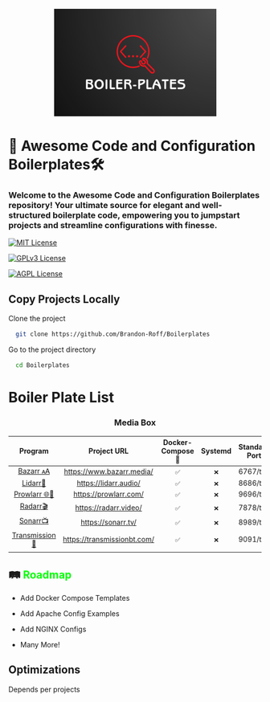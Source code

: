 
<p align="center"> <img src="Images/Header.png" alt="Header Images"></p>



# 🚀 Awesome Code and Configuration Boilerplates🛠️


### Welcome to the Awesome Code and Configuration Boilerplates repository! Your ultimate source for elegant and well-structured boilerplate code, empowering you to jumpstart projects and streamline configurations with finesse.


[![MIT License](https://img.shields.io/badge/License-MIT-green.svg)](https://choosealicense.com/licenses/mit/)

[![GPLv3 License](https://img.shields.io/badge/License-GPL%20v3-yellow.svg)](https://opensource.org/licenses/)

[![AGPL License](https://img.shields.io/badge/license-AGPL-blue.svg)](http://www.gnu.org/licenses/agpl-3.0)


## Copy Projects Locally 

Clone the project 


```bash
  git clone https://github.com/Brandon-Roff/Boilerplates
```

Go to the project directory

```bash
  cd Boilerplates
```



# Boiler Plate List
<center>
<h3> Media Box </h3>
</center>

| Program | Project URL | Docker-Compose 🐳 | Systemd | Standard Port |
| :--: | :--: | :--: | :--: | :--: |
| [Bazarr 🗚](Docker/Media/Bazarr/docker-compose.yml) | https://www.bazarr.media/ | `✅` | `❌` | 6767/tcp |
| [Lidarr🎵](Docker/Media/Lidarr/docker-compose.yml) | https://lidarr.audio/ | `✅` | `❌` | 8686/tcp |
| [Prowlarr 🌐🔗](Docker/Media/Prowlarr/docker-compose.yml) | https://prowlarr.com/ | `✅` | `❌` | 9696/tcp |
| [Radarr🎬](Docker/Media/Radarr/docker-compose.yml) | https://radarr.video/ | `✅` | `❌` | 7878/tcp |
| [Sonarr📺](Docker/Media/Sonarr/docker-compose.yml) | https://sonarr.tv/ | `✅` | `❌` | 8989/tcp |
| [Transmission 🧲](Docker/Media/Transmission/docker-compose.yml) | https://transmissionbt.com/ | `✅` | `❌` | 9091/tcp |
|  |  |  |  |  |




## 🛤️ <span style="color:#00ff00;">Roadmap</span> 

- Add Docker Compose Templates

- Add Apache Config Examples

- Add NGINX Configs

- Many More!


## Optimizations

Depends per projects

